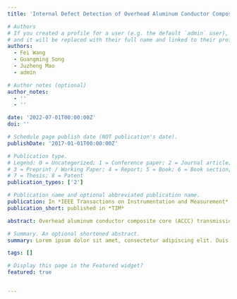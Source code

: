 ```yaml
---
title: 'Internal Defect Detection of Overhead Aluminum Conductor Composite Core Transmission Lines with an Inspection Robot and Computer Vision'

# Authors
# If you created a profile for a user (e.g. the default `admin` user), write the username (folder name) here
# and it will be replaced with their full name and linked to their profile.
authors:
  - Fei Wang
  - Guangming Song
  - Juzheng Mao
  - admin

# Author notes (optional)
author_notes:
  - ''
  - ''

date: '2022-07-01T00:00:00Z'
doi: ''

# Schedule page publish date (NOT publication's date).
publishDate: '2017-01-01T00:00:00Z'

# Publication type.
# Legend: 0 = Uncategorized; 1 = Conference paper; 2 = Journal article;
# 3 = Preprint / Working Paper; 4 = Report; 5 = Book; 6 = Book section;
# 7 = Thesis; 8 = Patent
publication_types: ['2']

# Publication name and optional abbreviated publication name.
publication: In *IEEE Transactions on Instrumentation and Measurement*
publication_short: published in *TIM*

abstract: Overhead aluminum conductor composite core (ACCC) transmission lines are applied extensively. However, internal defects of ACCC wires are difficult to be detected, threatening the stability and security of the grid. Thus, a novel automatic detection system using an inspection robot and an object detection model is proposed to solve the problem of detecting internal defects of ACCC wires. Firstly, a new inspection robot with an non-destructive testing (NDT) system consisting of a digital radiography (DR) detection panel and a portable X-ray generator is developed to acquire the X-ray images of ACCC wires. Then, the IN-ACCC dataset is created by acquiring X-ray images of artificial defective ACCC wires and then processing, classifying, and labeling the images. Finally, an anchor-free object detection model named CenterNet-NDT is proposed based on CenterNet. CenterNet-NDT uses the newly proposed CSFPN module for feature fusion. CSFPN is a weighted bi-directional feature pyramid network integrating Convolutional Block Attention Module (CBAM). Compared to CenterNet with different modules, and some state-of-the-art methods, the proposed CenterNet-NDT achieves a greater mAP of 90.23% on the IN-ACCC dataset. The proposed automatic internal defect detection system is verified to be effective and robust by lab experiments and has been repeatedly applied in actual ACCC transmission line inspection tasks to reduce the safety hazards of wire breakage.

# Summary. An optional shortened abstract.
summary: Lorem ipsum dolor sit amet, consectetur adipiscing elit. Duis posuere tellus ac convallis placerat. Proin tincidunt magna sed ex sollicitudin condimentum.

tags: []

# Display this page in the Featured widget?
featured: true


---
```


